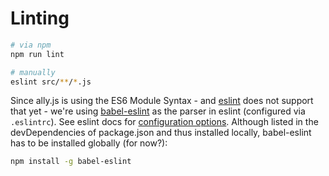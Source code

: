 
# Linting

```sh
# via npm
npm run lint

# manually
eslint src/**/*.js
```

Since ally.js is using the ES6 Module Syntax - and [eslint](https://github.com/eslint/eslint) does not support that yet - we're using [babel-eslint](https://github.com/babel/babel-eslint) as the parser in eslint (configured via `.eslintrc`). See eslint docs for [configuration options](http://eslint.org/docs/user-guide/configuring). Although listed in the devDependencies of package.json and thus installed locally, babel-eslint has to be installed globally (for now?):

```sh
npm install -g babel-eslint
```
